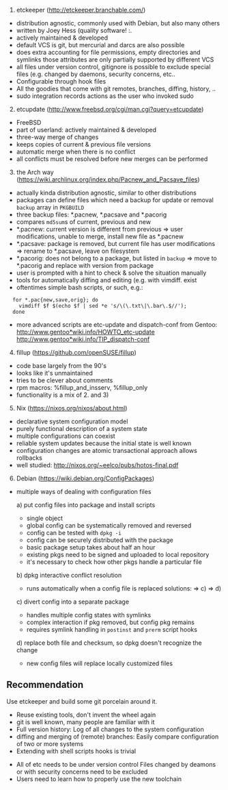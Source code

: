 1. etckeeper (http://etckeeper.branchable.com/)
  * distribution agnostic, commonly used with Debian, but also many others
  * written by Joey Hess (quality software! :.
  * actively maintained & developed
  * default VCS is git, but mercurial and darcs are also possible
  * does extra accounting for file permissions, empty directories and symlinks
    those attributes are only partially supported by different VCS
  * all files under version control, gitignore is possible to exclude special
    files (e.g. changed by daemons, security concerns, etc..
  * Configurable through hook files
  * All the goodies that come with git
    remotes, branches, diffing, history, ..
  * sudo integration
    records actions as the user who invoked sudo

2. etcupdate (http://www.freebsd.org/cgi/man.cgi?query=etcupdate)
  * FreeBSD
  * part of userland: actively maintained & developed
  * three-way merge of changes
  * keeps copies of current & previous file versions
  * automatic merge when there is no conflict
  * all conflicts must be resolved before new merges can be performed

3. the Arch way (https://wiki.archlinux.org/index.php/Pacnew_and_Pacsave_files)
  * actually kinda distribution agnostic, similar to other distributions
  * packages can define files which need a backup for update or removal
    `backup` array in `PKGBUILD`
  * three backup files: *.pacnew, *.pacsave and *.pacorig
  * compares `md5sum`s of current, previous and new
  * *.pacnew:
    current version is different from previous
    => user modifications, unable to merge, install new file as *.pacnew
  * *.pacsave:
    package is removed, but current file has user modifications
    => rename to *.pacsave, leave on filesystem
  * *.pacorig:
    does not belong to a package, but listed in `backup`
    => move to *.pacorig and replace with version from package
  * user is prompted with a hint to check & solve the situation manually
  * tools for automatically diffing and editing (e.g. with vimdiff. exist
  * oftentimes simple bash scripts, or such, e.g.:

  ```
    for *.pac{new,save,orig}; do
      vimdiff $f $(echo $f | sed *e 's/\(\.txt\|\.bar\.$//');
    done
  ```

  * more advanced scripts are etc-update and dispatch-conf from Gentoo:  
    http://www.gentoo*wiki.info/HOWTO_etc-update  
    http://www.gentoo*wiki.info/TIP_dispatch-conf

4. fillup (https://github.com/openSUSE/fillup)
  * code base largely from the 90's
  * looks like it's unmaintained
  * tries to be clever about comments
  * rpm macros: %fillup_and_insserv, %fillup_only
  * functionality is a mix of 2. and 3)

5. Nix (https://nixos.org/nixos/about.html)
  * declarative system configuration model
  * purely functional description of a system state
  * multiple configurations can coexist
  * reliable system updates because the initial state is well known
  * configuration changes are atomic
    transactional approach allows rollbacks
  * well studied: http://nixos.org/~eelco/pubs/hotos-final.pdf

6. Debian (https://wiki.debian.org/ConfigPackages)
  * multiple ways of dealing with configuration files

    a) put config files into package and install scripts
      + single object
      + global config can be systematically removed and reversed
      + config can be tested with `dpkg -i`
      + config can be securely distributed with the package
      - basic package setup takes about half an hour
      - existing pkgs need to be signed and uploaded to local repository
      - it's necessary to check how other pkgs handle a particular file

    b) dpkg interactive conflict resolution
      - runs automatically when a config file is replaced
        solutions:
        => c)
        => d)

    c) divert config into a separate package
      + handles multiple config states with symlinks
      - complex interaction if pkg removed, but config pkg remains
      - requires symlink handling in `postinst` and `prerm` script hooks

    d) replace both file and checksum, so dpkg doesn't recognize the change
      - new config files will replace locally customized files

## Recommendation

Use etckeeper and build some git porcelain around it.

+ Reuse existing tools, don't invent the wheel again
+ git is well known, many people are familiar with it
+ Full version history:
  Log of all changes to the system configuration
+ diffing and merging of (remote) branches:
  Easily compare configuration of two or more systems
+ Extending with shell scripts hooks is trivial

- All of etc needs to be under version control
  Files changed by deamons or with security concerns need to be excluded
- Users need to learn how to properly use the new toolchain
